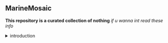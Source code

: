 ## MarineMosaic
**This repository is a curated collection of nothing**  *if u wanna int read these info* 
<details>

<summary>introduction</summary>

 - > I'm Kadita/Kadi , my pronouns are she/her, plz dont misgender me.
 - > INFJ `Introverted, Intuitive, Feeling, and Judging`
 - > I find myself constantly overthinking every single detail in my life and friendships, especially when it comes to things that are out of the ordinary or abnormal.
 - > **DON'T make +18 jokes and DON'T talk about sensitive topics like : domestic vi...ce, and s..ual orientation , Ab..se , self-h.rm and other things cuz they make discomfort**
 - > If you are the kind of person who tends to ignore the feelings and thoughts of those around you, DON'T int with me cuz I'm tired of toxic friendships.
 - > and if u dont like me u can hide or block me `idc`
 - > I will be happy if u don't bother my friends :D

</details>
